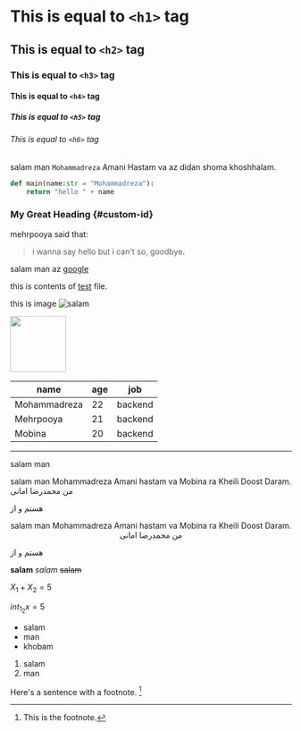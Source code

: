 # This is equal to `<h1>` tag
## This is equal to `<h2>` tag
### This is equal to `<h3>` tag
#### This is equal to `<h4>` tag
##### This is equal to `<h5>` tag
###### This is equal to `<h6>` tag

salam man `Mohammadreza` Amani Hastam va az didan shoma khoshhalam.
```python
def main(name:str = "Mohammadreza"):
    return "hello " + name
```


### My Great Heading {#custom-id}

mehrpooya said that:
> i wanna say hello but i can't so, goodbye.

salam man az [google](https://google.com "this is google link")

this is contents of [test](./test.md) file.

this is image ![salam](https://cdn-icons-png.flaticon.com/256/2907/2907241.png)

<img src="https://cdn-icons-png.flaticon.com/256/2907/2907241.png" width=100 height=100>

name | age | job
|---|--|---|
Mohammadreza | 22 | backend
Mehrpooya | 21 | backend
Mobina | 20 | backend

----

salam
man 

<p align="auto">
salam man Mohammadreza Amani hastam 
va Mobina ra Kheili Doost Daram.
من  محمدرضا امانی 

هستم و از 
</p>

<p align="center">
salam man Mohammadreza Amani hastam 
va Mobina ra Kheili Doost Daram.
من  محمدرضا امانی 

هستم و از 
</p>

**salam**
_salam_
~~salam~~


$X_1 + X_2 = 5$

$int_{1_2} x = 5$


- salam
- man 
- khobam

1. salam
4. man

Here's a sentence with a footnote. [^1]

[^1]: This is the footnote.